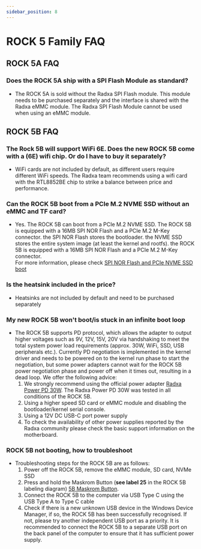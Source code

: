 ```yaml
---
sidebar_position: 8
---
```


# ROCK 5 Family FAQ

## ROCK 5A FAQ

### Does the ROCK 5A ship with a SPI Flash Module as standard?

- The ROCK 5A is sold without the Radxa SPI Flash module.
  This module needs to be purchased separately and the interface is shared with the Radxa eMMC module.
  The Radxa SPI Flash Module cannot be used when using an eMMC module.

## ROCK 5B FAQ

### The Rock 5B will support WiFi 6E. Does the new ROCK 5B come with a (6E) wifi chip. Or do I have to buy it separately?

- WiFi cards are not included by default, as different users require different WiFi speeds.
  The Radxa team recommends using a wifi card with the RTL8852BE chip to strike a balance between price and performance.

### Can the ROCK 5B boot from a PCIe M.2 NVME SSD without an eMMC and TF card?

- Yes. The ROCK 5B can boot from a PCIe M.2 NVME SSD.
  The ROCK 5B is equipped with a 16MB SPI NOR Flash and a PCIe M.2 M-Key connector. the SPI NOR Flash stores the bootloader.
  the NVME SSD stores the entire system image (at least the kernel and rootfs).
  the ROCK 5B is equipped with a 16MB SPI NOR Flash and a PCIe M.2 M-Key connector.  
  For more information, please check [SPI NOR Flash and PCIe NVME SSD boot](/rock5/lowlevel-development/bootloader_spi_flash)

### Is the heatsink included in the price?

- Heatsinks are not included by default and need to be purchased separately

### My new ROCK 5B won't boot/is stuck in an infinite boot loop

- The ROCK 5B supports PD protocol, which allows the adapter to output higher voltages such as 9V, 12V, 15V, 20V via handshaking to meet the total system power load requirements (approx. 30W, WiFi, SSD, USB peripherals etc.). Currently PD negotiation is implemented in the kernel driver and needs to be powered on to the kernel run phase to start the negotiation, but some power adapters cannot wait for the ROCK 5B power negotiation phase and power off when it times out, resulting in a dead loop. We offer the following advice:
  1.  We strongly recommend using the official power adapter [Radxa Power PD 30W](/accessories/pd_30w). The Radxa Power PD 30W was tested in all conditions of the ROCK 5B.
  2.  Using a higher speed SD card or eMMC module and disabling the bootloader/kernel serial console.
  3.  Using a 12V DC USB-C port power supply
  4.  To check the availability of other power supplies reported by the Radxa community please check the basic support information on the motherboard.

### ROCK 5B not booting, how to troubleshoot

- Troubleshooting steps for the ROCK 5B are as follows:
  1.  Power off the ROCK 5B, remove the eMMC module, SD card, NVMe SSD
  2.  Press and hold the Maskrom Button (**see label 25** in the ROCK 5B labeling diagram) [5B Maskrom Button](/rock5/rock5b/getting-started/).
  3.  Connect the ROCK 5B to the computer via USB Type C using the USB Type A to Type C cable
  4.  Check if there is a new unknown USB device in the Windows Device Manager, if so, the ROCK 5B has been successfully recognised. If not, please try another independent USB port as a priority. It is recommended to connect the ROCK 5B to a separate USB port on the back panel of the computer to ensure that it has sufficient power supply.
